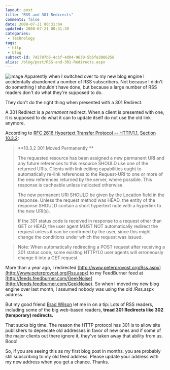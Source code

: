 ```yaml
---
layout: post
title: "RSS and 301 Redirects"
comments: false
date: 2008-07-21 00:31:04
updated: 2008-07-21 00:31:39
categories:
 - Technology
tags:
 - http
 - blog
subtext-id: 742787b5-4c1f-4d04-9630-5b5fa3006258
alias: /blog/post/RSS-and-301-Redirects.aspx
---
```



![image](/images/blog/WindowsLiveWriter/RSSand301Redirects_1475/image_3.png) Apparently when I switched over to my new blog engine I accidentally abandoned a number of RSS subscribers. Not because I didn't do something I shouldn't have done, but because a large number of RSS readers don't do what they're supposed to do.

They don't do the right thing when presented with a 301 Redirect.

A 301 Redirect is a _permanent_ redirect. When a client is presented with one, it is supposed to do what it can to update itself do not use the old link anymore.

According to [RFC 2616 Hypertext Transfer Protocol -- HTTP/1.1](http://www.w3.org/Protocols/rfc2616/rfc2616.html), [Section 10.3.2](http://www.w3.org/Protocols/rfc2616/rfc2616-sec10.html#sec10.3.2): 

> **10.3.2 301 Moved Permanently **
> 
> The requested resource has been assigned a new permanent URI and any future references to this resource SHOULD use one of the returned URIs. Clients with link editing capabilities ought to automatically re-link references to the Request-URI to one or more of the new references returned by the server, where possible. This response is cacheable unless indicated otherwise. 
> 
> The new permanent URI SHOULD be given by the Location field in the response. Unless the request method was HEAD, the entity of the response SHOULD contain a short hypertext note with a hyperlink to the new URI(s). 
> 
> If the 301 status code is received in response to a request other than GET or HEAD, the user agent MUST NOT automatically redirect the request unless it can be confirmed by the user, since this might change the conditions under which the request was issued. 

> Note: When automatically redirecting a POST request after receiving a 301 status code, some existing HTTP/1.0 user agents will erroneously change it into a GET request.

More than a year ago, I redirected [http://www.peterprovost.org/Rss.aspx](http://www.peterprovost.org/Rss.aspx) to my FeedBurner feed at [http://feeds.feedburner.com/GeekNoise](http://feeds.feedburner.com/GeekNoise). So when I moved my new blog engine over last month, I assumed nobody was using the old /Rss.aspx address.

But my good friend [Brad Wilson](http://bradwilson.typepad.com/) let me in on a tip: Lots of RSS readers, including some of the big web-based readers, **tread 301 Redirects like 302 (temporary) redirects.**

That sucks big time. The reason the HTTP protocol has 301 is to allow site publishers to deprecate old addresses in favor of new ones and if some of the major clients out there ignore it, they've taken away that ability from us. Booo!

So, if you are seeing this as my first blog post in months, you are probably still subscribing to my old feed address. Please update your address with my new address when you get a chance. Thanks.
